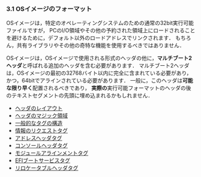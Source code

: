 ### 3.1 OSイメージのフォーマット

OSイメージは，特定のオペレーティングシステムのための通常の32bit実行可能ファイルですが，
PCのI/O領域やその他の予約された領域上にロードされることを避けるために，デフォルト以外のロードアドレスでリンクされます．
もちろん，共有ライブラリやその他の奇特な機能を使用するべきではありません．


OSイメージは，OSイメージで使用される形式のヘッダの他に，**マルチブート2ヘッダ**と呼ばれる追加のヘッダを含む必要があります．
マルチブート2ヘッダは，OSイメージの最初の32768バイト以内に完全に含まれている必要があり，
かつ，64bitでアラインされている必要があります．
一般に，このヘッダは**可能な限り早く**配置されるべきであり，
**実際の**実行可能フォーマットのヘッダの後のテキストセグメントの先頭に埋め込まれるかもしれません．

- [ヘッダのレイアウト](3.1/header_layout.md)
- [ヘッダのマジック領域](3.1/header_magic_fields.md)
- [一般的なタグの構造](3.1/header_tags.md)
- [情報のリクエストタグ](3.1/info_request_header_tag.md)
- [アドレスヘッダタグ](3.1/addr_header_tag.md)
- [コンソールヘッダタグ](3.1/console_header_tag.md)
- [モジュールアラインメントタグ](3.1/mod_align_tag.md)
- [EFIブートサービスタグ](3.1/EFI_boot_service_tag.md)
- [リロケータブルヘッダタグ](3.1/relocatable_header_tag.md)
